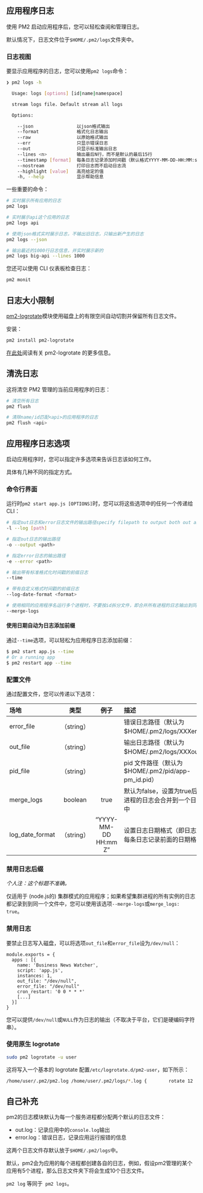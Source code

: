 ## 应用程序日志

使用 PM2 启动应用程序后，您可以轻松查阅和管理日志。

默认情况下，日志文件位于`$HOME/.pm2/logs`文件夹中。

### 日志视图

要显示应用程序的日志，您可以使用`pm2 logs`命令：

```bash
❯ pm2 logs -h

  Usage: logs [options] [id|name|namespace]

  stream logs file. Default stream all logs

  Options:

    --json                以json格式输出
    --format              格式化日志输出
    --raw                 以原始格式输出
    --err                 只显示错误日志
    --out                 只显示标准输出日志
    --lines <n>           输出最后N行，而不是默认的最后15行
    --timestamp [format]  每条日志记录添加时间戳（默认格式YYYY-MM-DD-HH:MM:ss）
    --nostream            打印日志而不启动日志流
    --highlight [value]   高亮给定的值
    -h, --help            显示帮助信息
```

一些重要的命令：

```bash
# 实时展示所有应用的日志
pm2 logs

# 实时展示api这个应用的日志
pm2 logs api

# 使用json格式实时展示日志，不输出旧日志，只输出新产生的日志
pm2 logs --json

# 输出最近的1000行日志信息，并实时展示新的
pm2 logs big-api --lines 1000
```

您还可以使用 CLI 仪表板检查日志：

```bash
pm2 monit
```



## 日志大小限制

[pm2-logrotate](https://github.com/keymetrics/pm2-logrotate)模块使用磁盘上的有限空间自动切割并保留所有日志文件。

安装：

```bash
pm2 install pm2-logrotate
```

[在此处](https://github.com/pm2-hive/pm2-logrotate#configure)阅读有关 pm2-logrotate 的更多信息。



## 清洗日志

这将清空 PM2 管理的当前应用程序的日志：

```bash
# 清空所有日志
pm2 flush

# 清除name/id匹配<api>的应用程序的日志
pm2 flush <api> 
```

## 应用程序日志选项

启动应用程序时，您可以指定许多选项来告诉日志该如何工作。

具体有几种不同的指定方式。

### 命令行界面

运行时`pm2 start app.js [OPTIONS]`时，您可以将这些选项中的任何一个传递给 CLI：

```bash
# 指定out日志和error日志文件的输出路径specify filepath to output both out and error logs
-l --log [path]

# 指定out日志的输出路径
-o --output <path>

# 指定error日志的输出路径
-e --error <path>

# 输出带有标准格式化时间戳的前缀日志
--time

# 带有自定义格式时间戳的前缀日志
--log-date-format <format>

# 使用相同的应用程序名运行多个进程时，不要按id拆分文件，即合并所有进程的日志输出到同一个文件中
--merge-logs
```

#### 使用日期自动为日志添加前缀

通过`--time`选项，可以轻松为应用程序日志添加前缀：

```bash
$ pm2 start app.js --time
# Or a running app
$ pm2 restart app --time
```



### 配置文件

通过配置文件，您可以传递以下选项：

| 场地            |    类型    |         例子         | 描述                                                         |
| :-------------- | :--------: | :------------------: | :----------------------------------------------------------- |
| error_file      | （string） |                      | 错误日志路径（默认为$HOME/.pm2/logs/XXXerr.log）             |
| out_file        | （string） |                      | 输出日志路径（默认为$HOME/.pm2/logs/XXXout.log）             |
| pid_file        | （string） |                      | pid 文件路径（默认为$HOME/.pm2/pid/app-pm_id.pid）           |
| merge_logs      |  boolean   |         true         | 默认为false，设置为true后，所有进程的日志会合并到一个日志文件中 |
| log_date_format | （string） | “YYYY-MM-DD HH:mm Z” | 设置日志日期格式（即日志文件中每条日志记录前面的日期格式）   |

### 禁用日志后缀

*个人注：这个标题不准确。*

仅适用于 (node.js的) 集群模式的应用程序；如果希望集群进程的所有实例的日志都记录到到同一个文件中，您可以使用该选项`--merge-logs`或`merge_logs: true`。



### 禁用日志

要禁止日志写入磁盘，可以将选项`out_file`和`error_file`设为`/dev/null`：

```
module.exports = {
  apps : [{
    name: 'Business News Watcher',
    script: 'app.js',
    instances: 1,
    out_file: "/dev/null",
    error_file: "/dev/null"
    cron_restart: '0 0 * * *'
    [...]
  }]
}
```

您可以提供`/dev/null`或`NULL`作为日志的输出（不取决于平台，它们是硬编码字符串）。



### 使用原生 logrotate

```bash
sudo pm2 logrotate -u user
```

这将写入一个基本的 logrotate 配置`/etc/logrotate.d/pm2-user`，如下所示：

```bash
/home/user/.pm2/pm2.log /home/user/.pm2/logs/*.log {        rotate 12        weekly        missingok        notifempty        compress        delaycompress        create 0640 user user}
```



## 自己补充

pm2的日志模块默认为每一个服务进程都分配两个默认的日志文件：

- out.log：记录应用中的`console.log`输出
- error.log：错误日志，记录应用运行报错的信息

这两个日志文件存默认放于`$HOME/.pm2/logs`中。

默认，pm2会为应用的每个进程都创建各自的日志，例如，假设pm2管理的某个应用有5个进程，那么日志文件夹下将会生成10个日志文件。

`pm2 log` 等同于` pm2 logs`。

